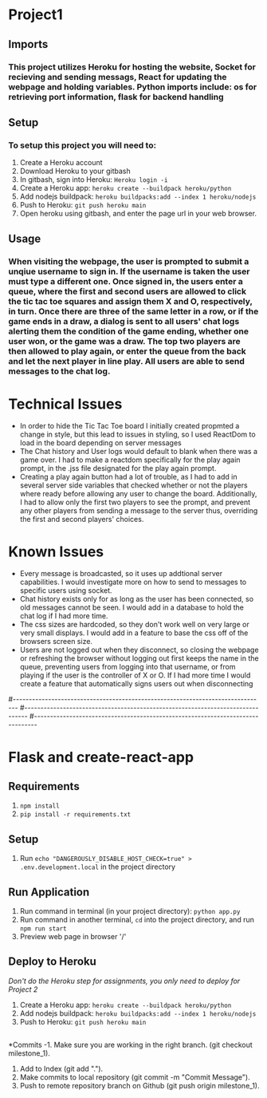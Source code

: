 # Project1
## Imports
### This project utilizes Heroku for hosting the website, Socket for recieving and sending messags, React for updating the webpage and holding variables. Python imports include: os for retrieving port information, flask for backend handling

## Setup
### To setup this project you will need to:
1. Create a Heroku account
2. Download Heroku to your gitbash
3. In gitbash, sign into Heroku: `Heroku login -i`
2. Create a Heroku app: `heroku create --buildpack heroku/python`
3. Add nodejs buildpack: `heroku buildpacks:add --index 1 heroku/nodejs`
4. Push to Heroku: `git push heroku main`
6. Open heroku using gitbash, and enter the page url in your web browser.

## Usage 
### When visiting the webpage, the user is prompted to submit a unqiue username to sign in. If the username is taken the user must type a different one. Once signed in, the users enter a queue, where the first and second users are allowed to click the tic tac toe squares and assign them X and O, respectively, in turn. Once there are three of the same letter in a row, or if the game ends in a draw, a dialog is sent to all users' chat logs alerting them the condition of the game ending, whether one user won, or the game was a draw. The top two players are then allowed to play again, or enter the queue from the back and let the next player in line play. All users are able to send messages to the chat log.

# Technical Issues
- In order to hide the Tic Tac Toe board I initially created propmted a change in style, but this lead to issues in styling, so I used ReactDom to load in the board depending on server messages
- The Chat history and User logs would default to blank when there was a game over. I had to make a reactdom specifically for the play again prompt, in the .jss file designated for the play again prompt.
- Creating a play again button had a lot of trouble, as I had to add in several server side variables that checked whether or not the players where ready before allowing any user to change the board. Additionally, I had to allow only the first two players to see the prompt, and prevent any other players from sending a message to the server thus, overriding the first and second players' choices.


# Known Issues
- Every message is broadcasted, so it uses up addtional server capabilities. I would investigate more on how to send to messages to specific users using socket.
- Chat history exists only for as long as the user has been connected, so old messages cannot be seen. I would add in a database to hold the chat log if I had more time.
- The css sizes are hardcoded, so they don't work well on very large or very small displays. I would add in a feature to base the css off of the browsers screen size.
- Users are not logged out when they disconnect, so closing the webpage or refreshing the browser without logging out first keeps the name in the queue, preventing users from logging into that username, or from playing if the user is the controller of X or O. If I had more time I would create a feature that automatically signs users out when disconnecting

#-------------------------------------------------------------------------------
#-------------------------------------------------------------------------------
#-------------------------------------------------------------------------------

# Flask and create-react-app

## Requirements
1. `npm install`
2. `pip install -r requirements.txt`

## Setup
1. Run `echo "DANGEROUSLY_DISABLE_HOST_CHECK=true" > .env.development.local` in the project directory

## Run Application
1. Run command in terminal (in your project directory): `python app.py`
2. Run command in another terminal, `cd` into the project directory, and run `npm run start`
3. Preview web page in browser '/'

## Deploy to Heroku
*Don't do the Heroku step for assignments, you only need to deploy for Project 2*
1. Create a Heroku app: `heroku create --buildpack heroku/python`
2. Add nodejs buildpack: `heroku buildpacks:add --index 1 heroku/nodejs`
3. Push to Heroku: `git push heroku main`

##
*Commits
-1. Make sure you are working in the right branch. (git checkout milestone_1).
1. Add to Index (git add ".").
2. Make commits to local repository (git commit -m "Commit Message").
3. Push to remote repository branch on Github (git push origin milestone_1).

